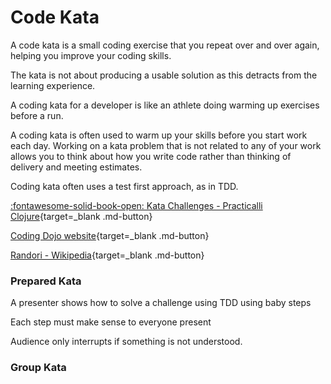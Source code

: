 # Code Kata

A code kata is a small coding exercise that you repeat over and over again, helping you improve your coding skills.

The kata is not about producing a usable solution as this detracts from the learning experience.

A coding kata for a developer is like an athlete doing warming up exercises before a run.

A coding kata is often used to warm up your skills before you start work each day.  Working on a kata problem that is not related to any of your work allows you to think about how you write code rather than thinking of delivery and meeting estimates.

Coding kata often uses a test first approach, as in TDD.

[:fontawesome-solid-book-open: Kata Challenges - Practicalli Clojure](https://practical.li/clojure/simple-projects/tdd-kata/){target=_blank .md-button}

[Coding Dojo website](https://codingdojo.org/kata/){target=_blank .md-button}

[Randori - Wikipedia](https://en.wikipedia.org/wiki/Randori){target=_blank .md-button}

### Prepared Kata

A presenter shows how to solve a challenge using TDD using baby steps

Each step must make sense to everyone present

Audience only interrupts if something is not understood.

### Group Kata
